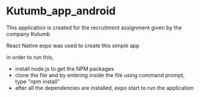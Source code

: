 # Kutumb_app_android
This application is created for the recruitment assignment given by the company Kutumb

React Native expo was used to create this simple app

in order to run this,
- install node.js to get the NPM packages
- clone the file and by entering inside the file using command prompt, type "npm install"
- after all the dependencies are installed, expo start to run the application
